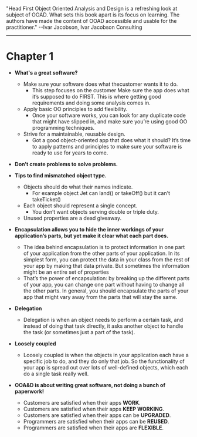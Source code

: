 "Head First Object Oriented Analysis and Design is a refreshing look at subject of OOAD. What sets this book apart is its focus on learning. The authors have made the content of OOAD accessible and usable for the practitioner."
--Ivar Jacobson, Ivar Jacobson Consulting
_____________________________________
# Chapter 1
* **What's a great software?**
  * Make sure your software does what thecustomer wants it to do.
    * This step focuses on the customer Make sure the app does what it’s supposed to do FIRST. This is where getting good requirements and doing some analysis comes in.
  * Apply basic OO principles to add flexibility.
    * Once your software works, you can look for any duplicate code that might have slipped in, and make sure you’re using good OO programming techniques.
  * Strive for a maintainable, reusable design.
    * Got a good object-oriented app that does what it should? It’s time to apply patterns and principles to make sure your software is ready to use for years to come.

* **Don’t create problems to solve problems.**

* **Tips to find mismatched object type.**
  * Objects should do what their names indicate.
    * For example object Jet can land() or takeOff() but it can't takeTicket()
  * Each object should represent a single concept.
    * You don’t want objects serving double or triple duty.
  * Unused properties are a dead giveaway.

* **Encapsulation allows you to hide the inner workings of your application’s parts, but yet make it clear what each part does.**
  * The idea behind encapsulation is to protect information in one part of your application from the other parts of your application. In its simplest form, you can protect the data in your class from the rest of your app by making that data private. But sometimes the information might be an entire set of properties
  * That’s the power of encapsulation: by breaking up the different parts of your app, you can change one part without having to change all the other parts. In general, you should encapsulate the parts of your app that might vary away from the parts that will stay the same.
* **Delegation**
  * Delegation is when an object needs to perform a certain task, and instead of doing that task directly, it asks another object to handle the task (or sometimes just a part of the task).
* **Loosely coupled**
  * Loosely coupled is when the objects in your application each have a specific job to do, and they do only that job. So the functionality of your app is spread out over lots of well-defined objects, which each do a single task really well.
* **OOA&D is about writing great software, not doing a bunch of paperwork!**
  * Customers are satisfied when their apps **WORK**.
  * Customers are satisfied when their apps **KEEP WORKING**.
  * Customers are satisfied when their apps can be **UPGRADED**.
  * Programmers are satisfied when their apps can be **REUSED**.
  * Programmers are satisfied when their apps are **FLEXIBLE**.
